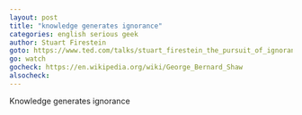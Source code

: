 ```yaml
---
layout: post
title: "knowledge generates ignorance"
categories: english serious geek
author: Stuart Firestein
goto: https://www.ted.com/talks/stuart_firestein_the_pursuit_of_ignorance?ref=speak.junglestar.org
go: watch
gocheck: https://en.wikipedia.org/wiki/George_Bernard_Shaw
alsocheck:
---
```


Knowledge generates ignorance
